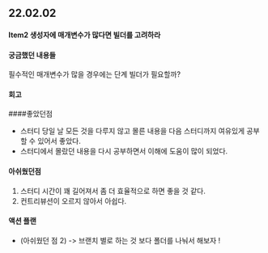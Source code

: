 ## 22.02.02 

#### Item2 생성자에 매개변수가 많다면 빌더를 고려하라

#### 궁금했던 내용들

필수적인 매개변수가 많을 경우에는 단계 빌더가 필요할까?

#### 회고 

####좋았던점 
- 스터디 당일 날 모든 것을 다루지 않고 몰른 내용을 다음 스터디까지 여유있게 공부할 수 있어서 좋았다.
- 스터디에서 몰랐던 내용을 다시 공부하면서 이해에 도움이 많이 되었다.

#### 아쉬웠던점
1. 스터디 시간이 꽤 길어져서 좀 더 효율적으로 하면 좋을 것 같다.
2. 컨트리뷰션이 오르지 않아서 아쉽다. 


#### 액션 플랜
- (아쉬웠던 점 2) -> 브랜치 별로 하는 것 보다 폴더를 나눠서 해보자 !
